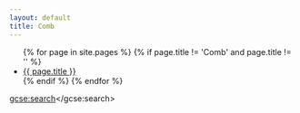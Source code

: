 ```yaml
---
layout: default
title: Comb
---
```


<ul>
  {% for page in site.pages %}
    {% if page.title != 'Comb' and page.title != '' %}
        <li>
        <a href="{{ site.baseurl }}{{ page.url }}">{{ page.title }}</a>
        </li>
    {% endif %}
  {% endfor %}
</ul>

<script>
  (function() {
    var cx = '011003460990169060326:6tdnecmzel8';
    var gcse = document.createElement('script');
    gcse.type = 'text/javascript';
    gcse.async = true;
    gcse.src = 'https://cse.google.com/cse.js?cx=' + cx;
    var s = document.getElementsByTagName('script')[0];
    s.parentNode.insertBefore(gcse, s);
  })();
</script>
<gcse:search></gcse:search>
